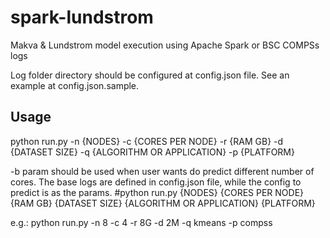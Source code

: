 # spark-lundstrom
Makva &amp; Lundstrom model execution using Apache Spark or BSC COMPSs logs

Log folder directory should be configured at config.json file. See an example at config.json.sample.

## Usage
python run.py -n {NODES} -c {CORES PER NODE} -r {RAM GB} -d {DATASET SIZE} -q {ALGORITHM OR APPLICATION} -p {PLATFORM}

-b param should be used when user wants do predict different number of cores. The base logs are defined in config.json file, while the config to predict is as the params.
#python run.py {NODES} {CORES PER NODE} {RAM GB} {DATASET SIZE} {ALGORITHM OR APPLICATION} {PLATFORM}

e.g.: python run.py -n 8 -c 4 -r 8G -d 2M -q kmeans -p compss
